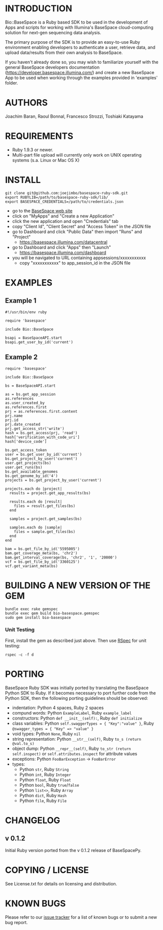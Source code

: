 INTRODUCTION	
=========================================

Bio::BaseSpace is a Ruby based SDK to be used in the development of Apps and scripts for working with Illumina's BaseSpace cloud-computing solution for next-gen sequencing data analysis. 

The primary purpose of the SDK is to provide an easy-to-use Ruby environment enabling developers to authenticate a user, retrieve data, and upload data/results from their own analysis to BaseSpace.

If you haven't already done so, you may wish to familiarize yourself with the general BaseSpace developers documentation (https://developer.basespace.illumina.com/) and create a new BaseSpace App to be used when working through the examples provided in 'examples' folder.

AUTHORS
=========================================

Joachim Baran, Raoul Bonnal, Francesco Strozzi, Toshiaki Katayama

REQUIREMENTS
=========================================

*  Ruby 1.9.3 or newer.
*  Multi-part file upload will currently only work on UNIX operating systems (s.a. Linux or Mac OS X)

INSTALL
=========================================

    git clone git@github.com:joejimbo/basespace-ruby-sdk.git
    export RUBYLIB=/path/to/basespace-ruby-sdk/lib/
    export BASESPACE_CREDENTIALS=/path/to/credentials.json

*  go to the [BaseSpace web site](https://developer.basespace.illumina.com)
*  click on "MyApps" and "Create a new Application"
*  click the new application and open "Credentials" tab
*  copy "Client Id", "Client Secret" and "Access Token" in the JSON file
*  go to Dashboard and click "Public Data" then import "Runs" and "Project"
   *  https://basespace.illumina.com/datacentral
*  go to Dashboard and click "Apps" then "Launch"
   * https://basespace.illumina.com/dashboard
*  you will be navigated to URL containing appsessions/xxxxxxxxxxx
   *  copy "xxxxxxxxxxx" to app_session_id in the JSON file

EXAMPLES
=========================================

Example 1
---------

    #!/usr/bin/env ruby
    
    require 'basespace'

    include Bio::BaseSpace

    bsapi = BaseSpaceAPI.start
    bsapi.get_user_by_id('current')

Example 2
---------

    require 'basespace'
    
    include Bio::BaseSpace
    
    bs = BaseSpaceAPI.start
    
    as = bs.get_app_session
    as.references
    as.user_created_by
    as.references.first
    prj = as.references.first.content
    prj.name
    prj.id
    prj.date_created
    prj.get_access_str('write')
    hash = bs.get_access(prj, 'read')
    hash['verification_with_code_uri']
    hash['device_code']
    
    bs.get_access_token
    user = bs.get_user_by_id('current')
    bs.get_project_by_user('current')
    user.get_projects(bs)
    user.get_runs(bs)
    bs.get_available_genomes
    bs.get_genome_by_id('4')
    projects = bs.get_project_by_user('current')
    
    projects.each do |project|
      results = project.get_app_results(bs)
      
      results.each do |result|
        files = result.get_files(bs)
      end
    
      samples = project.get_samples(bs)
    
      samples.each do |sample|
        files = sample.get_files(bs)
      end
    end
    
    bam = bs.get_file_by_id('5595005')
    bam.get_coverage_meta(bs, 'chr2')
    bam.get_interval_coverage(bs, 'chr2', '1', '20000')
    vcf = bs.get_file_by_id('3360125')
    vcf.get_variant_meta(bs)

BUILDING A NEW VERSION OF THE GEM
=========================================

    bundle exec rake gemspec
    bundle exec gem build bio-basespace.gemspec
    sudo gem install bio-basespace

### Unit Testing

First, install the gem as described just above. Then use [RSpec](http://rspec.info) for unit testing:

    rspec -c -f d

PORTING
=========================================

BaseSpace Ruby SDK was initially ported by translating the BaseSpace Python SDK to Ruby. If it becomes necessary to port further code from the Python SDK, then the following porting guidelines should be observed:

*  indentation: Python 4 spaces, Ruby 2 spaces
*  compund words: Python `ExampleLabel`, Ruby `example_label`
*  constructors: Python `def __init__(self):`, Ruby `def initialize`
*  class variables: Python `self.swaggerTypes = { "Key":"value" }`, Ruby `@swagger_types = { "Key" => "value" }`
*  void types: Python `None`, Ruby `nil`
*  string representation: Python `__str__(self)`, Ruby `to_s (return @val.to_s)`
*  object dump: Python `__repr__(self)`, Ruby `to_str (return self.inspect)` or `self.attributes.inspect` for attribute values
*  exceptions: Python `FooBarException` -> `FooBarError`
*  types:
   *  Python `str`, Ruby `String`
   *  Python `int`, Ruby `Integer`
   *  Python `float`, Ruby `Float`
   *  Python `bool`, Ruby `true`/`false`
   *  Python `list<>`, Ruby `Array`
   *  Python `dict`, Ruby `Hash`
   *  Python `file`, Ruby `File`

CHANGELOG
=========================================

v 0.1.2
-----------------------------------------
 
Initial Ruby version ported from the v 0.1.2 release of BaseSpacePy.

COPYING / LICENSE
=========================================

See License.txt for details on licensing and distribution.

KNOWN BUGS
=========================================

Please refer to our [issue tracker](https://github.com/joejimbo/basespace-ruby-sdk/issues) for a list of known bugs or to submit a new bug report.

